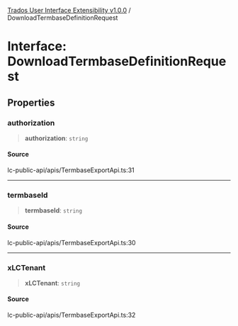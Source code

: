 [Trados User Interface Extensibility v1.0.0](../wiki/globals) / DownloadTermbaseDefinitionRequest

# Interface: DownloadTermbaseDefinitionRequest

## Properties

### authorization

> **authorization**: `string`

#### Source

lc-public-api/apis/TermbaseExportApi.ts:31

***

### termbaseId

> **termbaseId**: `string`

#### Source

lc-public-api/apis/TermbaseExportApi.ts:30

***

### xLCTenant

> **xLCTenant**: `string`

#### Source

lc-public-api/apis/TermbaseExportApi.ts:32
